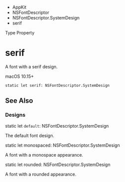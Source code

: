

- AppKit
- NSFontDescriptor
- NSFontDescriptor.SystemDesign
-  serif 

Type Property

# serif

A font with a serif design.

macOS 10.15+

``` source
static let serif: NSFontDescriptor.SystemDesign
```

## See Also

### Designs

static let `default`: NSFontDescriptor.SystemDesign

The default font design.

static let monospaced: NSFontDescriptor.SystemDesign

A font with a monospace appearance.

static let rounded: NSFontDescriptor.SystemDesign

A font with a rounded appearance.

